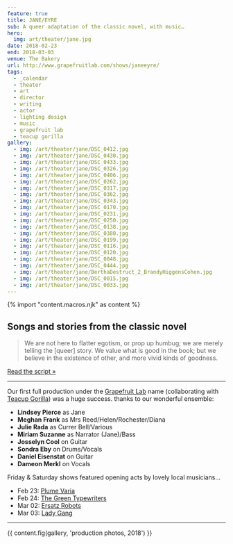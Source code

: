 ```yaml
---
feature: true
title: JANE/EYRE
sub: A queer adaptation of the classic novel, with music…
hero:
  img: art/theater/jane.jpg
date: 2018-02-23
end: 2018-03-03
venue: The Bakery
url: http://www.grapefruitlab.com/shows/janeeyre/
tags:
  - _calendar
  - theater
  - art
  - director
  - writing
  - actor
  - lighting design
  - music
  - grapefruit lab
  - teacup gorilla
gallery:
  - img: /art/theater/jane/DSC_0412.jpg
  - img: /art/theater/jane/DSC_0430.jpg
  - img: /art/theater/jane/DSC_0433.jpg
  - img: /art/theater/jane/DSC_0326.jpg
  - img: /art/theater/jane/DSC_0406.jpg
  - img: /art/theater/jane/DSC_0262.jpg
  - img: /art/theater/jane/DSC_0317.jpg
  - img: /art/theater/jane/DSC_0362.jpg
  - img: /art/theater/jane/DSC_0343.jpg
  - img: /art/theater/jane/DSC_0170.jpg
  - img: /art/theater/jane/DSC_0231.jpg
  - img: /art/theater/jane/DSC_0250.jpg
  - img: /art/theater/jane/DSC_0138.jpg
  - img: /art/theater/jane/DSC_0380.jpg
  - img: /art/theater/jane/DSC_0199.jpg
  - img: /art/theater/jane/DSC_0116.jpg
  - img: /art/theater/jane/DSC_0120.jpg
  - img: /art/theater/jane/DSC_0048.jpg
  - img: /art/theater/jane/DSC_0444.jpg
  - img: /art/theater/jane/BerthaDestruct_2_BrandyHiggensCohen.jpg
  - img: /art/theater/jane/DSC_0015.jpg
  - img: /art/theater/jane/DSC_0033.jpg
---
```

{% import "content.macros.njk" as content %}

## Songs and stories from the classic novel

> We are not here to flatter egotism,
> or prop up humbug;
> we are merely telling the [queer] story.
> We value what is good in the book;
> but we believe in the existence of other,
> and more vivid kinds of goodness.

[Read the script »](script/)

------

Our first full production
under the [Grapefruit Lab][lab] name
(collaborating with [Teacup Gorilla][teacup])
was a huge success.
thanks to our wonderful ensemble:

[lab]: http://grapefruitlab.com/
[teacup]: http://teacupgorilla.com/

- **Lindsey Pierce** as Jane
- **Meghan Frank** as Mrs Reed/Helen/Rochester/Diana
- **Julie Rada** as Currer Bell/Various
- **Miriam Suzanne** as Narrator (Jane)/Bass
- **Josselyn Cool** on Guitar
- **Sondra Eby** on Drums/Vocals
- **Daniel Eisenstat** on Guitar
- **Dameon Merkl** on Vocals

Friday & Saturday shows
featured opening acts by lovely local musicians…

- Feb 23:
  [Plume Varia](https://www.facebook.com/plumevaria/)
- Feb 24:
  [The Green Typewriters](https://www.facebook.com/greentypewriters/)
- Mar 02:
  [Ersatz Robots](https://www.facebook.com/ersatzrobots/)
- Mar 03:
  [Lady Gang](https://www.ladygangmusic.com/)

------

{{ content.fig(gallery, 'production photos, 2018') }}
